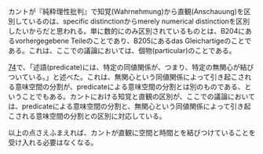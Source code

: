 カントが『純粋理性批判』で知覚(Wahrnehmung)から直観(Anschauung)を区別しているのは、specific distinctionからmerely numerical distinctionを区別したいからだと思われる。単に数的にのみ区別されているものとは、B204にあるvorhergegebene Teileのことであり、B205にあるdas Gleichartigeのことである。これは、ここでの議論においては、個物(particular)のことである。

[74](074.md)で、「述語(predicate)には、特定の同値関係が、つまり、特定の無関心が結びついている。」と述べた。これは、無関心という同値関係によって引き起こされる意味空間の分割が、predicateによる意味空間の分割とは別のものである、ということでもある。カントにおける知覚と直観の区別が、ここでの議論においては、predicateによる意味空間の分割と、無関心という同値関係によって引き起こされる意味空間の分割との区別に対応している。

以上の点さえふまえれば、カントが直観に空間と時間とを結びつけていることを受け入れる必要はなくなる。
